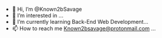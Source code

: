 - 👋 Hi, I’m @Known2bSavage
- 👀 I’m interested in ...
- 🌱 I’m currently learning Back-End Web Development...
- 📫 How to reach me Known2bsavage@protonmail.com ...

<!---
Known2bSavage/Known2bSavage is a ✨ special ✨ repository because its `README.md` (this file) appears on your GitHub profile.
You can click the Preview link to take a look at your changes.
--->
